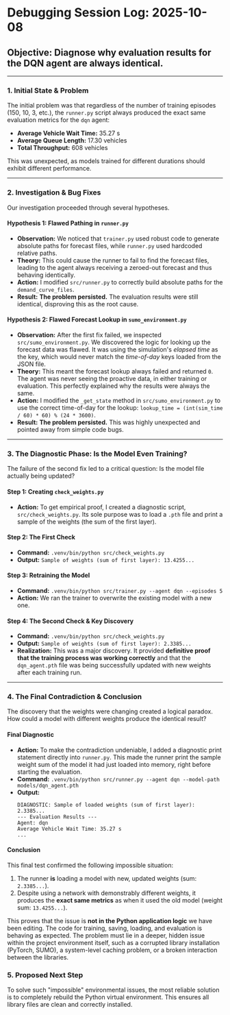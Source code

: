 
# Debugging Session Log: 2025-10-08

## **Objective:** Diagnose why evaluation results for the DQN agent are always identical.

---

### **1. Initial State & Problem**

The initial problem was that regardless of the number of training episodes (150, 10, 3, etc.), the `runner.py` script always produced the exact same evaluation metrics for the `dqn` agent:

-   **Average Vehicle Wait Time:** 35.27 s
-   **Average Queue Length:** 17.30 vehicles
-   **Total Throughput:** 608 vehicles

This was unexpected, as models trained for different durations should exhibit different performance.

---

### **2. Investigation & Bug Fixes**

Our investigation proceeded through several hypotheses.

#### **Hypothesis 1: Flawed Pathing in `runner.py`**

-   **Observation:** We noticed that `trainer.py` used robust code to generate absolute paths for forecast files, while `runner.py` used hardcoded relative paths.
-   **Theory:** This could cause the runner to fail to find the forecast files, leading to the agent always receiving a zeroed-out forecast and thus behaving identically.
-   **Action:** I modified `src/runner.py` to correctly build absolute paths for the `demand_curve_files`.
-   **Result:** **The problem persisted.** The evaluation results were still identical, disproving this as the root cause.

#### **Hypothesis 2: Flawed Forecast Lookup in `sumo_environment.py`**

-   **Observation:** After the first fix failed, we inspected `src/sumo_environment.py`. We discovered the logic for looking up the forecast data was flawed. It was using the simulation's *elapsed time* as the key, which would never match the *time-of-day* keys loaded from the JSON file.
-   **Theory:** This meant the forecast lookup always failed and returned `0`. The agent was never seeing the proactive data, in either training or evaluation. This perfectly explained why the results were always the same.
-   **Action:** I modified the `_get_state` method in `src/sumo_environment.py` to use the correct time-of-day for the lookup: `lookup_time = (int(sim_time / 60) * 60) % (24 * 3600)`.
-   **Result:** **The problem persisted.** This was highly unexpected and pointed away from simple code bugs.

---

### **3. The Diagnostic Phase: Is the Model Even Training?**

The failure of the second fix led to a critical question: Is the model file actually being updated?

#### **Step 1: Creating `check_weights.py`**

-   **Action:** To get empirical proof, I created a diagnostic script, `src/check_weights.py`. Its sole purpose was to load a `.pth` file and print a sample of the weights (the sum of the first layer).

#### **Step 2: The First Check**

-   **Command:** `.venv/bin/python src/check_weights.py`
-   **Output:** `Sample of weights (sum of first layer): 13.4255...`

#### **Step 3: Retraining the Model**

-   **Command:** `.venv/bin/python src/trainer.py --agent dqn --episodes 5`
-   **Action:** We ran the trainer to overwrite the existing model with a new one.

#### **Step 4: The Second Check & Key Discovery**

-   **Command:** `.venv/bin/python src/check_weights.py`
-   **Output:** `Sample of weights (sum of first layer): 2.3385...`
-   **Realization:** This was a major discovery. It provided **definitive proof that the training process was working correctly** and that the `dqn_agent.pth` file was being successfully updated with new weights after each training run.

---

### **4. The Final Contradiction & Conclusion**

The discovery that the weights were changing created a logical paradox. How could a model with different weights produce the identical result?

#### **Final Diagnostic**

-   **Action:** To make the contradiction undeniable, I added a diagnostic print statement directly into `runner.py`. This made the runner print the sample weight sum of the model it had just loaded into memory, right before starting the evaluation.
-   **Command:** `.venv/bin/python src/runner.py --agent dqn --model-path models/dqn_agent.pth`
-   **Output:**
    ```
    DIAGNOSTIC: Sample of loaded weights (sum of first layer): 2.3385...
    --- Evaluation Results ---
    Agent: dqn
    Average Vehicle Wait Time: 35.27 s
    ...
    ```

#### **Conclusion**

This final test confirmed the following impossible situation:
1.  The runner **is** loading a model with new, updated weights (sum: `2.3385...`).
2.  Despite using a network with demonstrably different weights, it produces the **exact same metrics** as when it used the old model (weight sum: `13.4255...`).

This proves that the issue is **not in the Python application logic** we have been editing. The code for training, saving, loading, and evaluation is behaving as expected. The problem must lie in a deeper, hidden issue within the project environment itself, such as a corrupted library installation (PyTorch, SUMO), a system-level caching problem, or a broken interaction between the libraries.

### **5. Proposed Next Step**

To solve such "impossible" environmental issues, the most reliable solution is to completely rebuild the Python virtual environment. This ensures all library files are clean and correctly installed.

